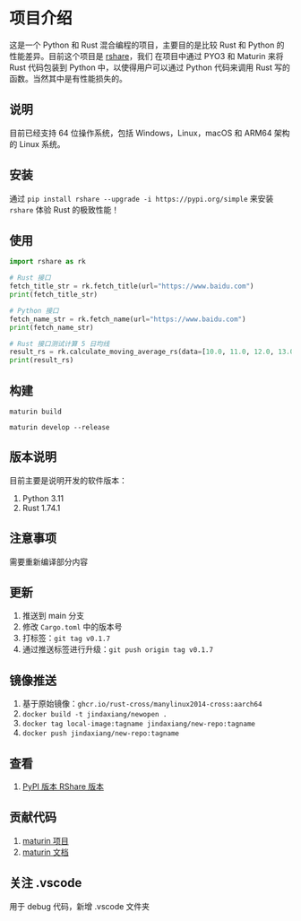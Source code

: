 # 项目介绍

这是一个 Python 和 Rust 混合编程的项目，主要目的是比较 Rust 和 Python 的性能差异。目前这个项目是 [rshare](https://github.com/albertandking/rshare)，我们
在项目中通过 PYO3 和 Maturin 来将 Rust 代码包装到 Python 中，以使得用户可以通过 Python 代码来调用 Rust 写的函数。当然其中是有性能损失的。

## 说明

目前已经支持 64 位操作系统，包括 Windows，Linux，macOS 和 ARM64 架构的 Linux 系统。

## 安装

通过 `pip install rshare --upgrade -i https://pypi.org/simple` 来安装 `rshare` 体验 Rust 的极致性能！

## 使用

```python
import rshare as rk

# Rust 接口
fetch_title_str = rk.fetch_title(url="https://www.baidu.com")
print(fetch_title_str)

# Python 接口
fetch_name_str = rk.fetch_name(url="https://www.baidu.com")
print(fetch_name_str)

# Rust 接口测试计算 5 日均线
result_rs = rk.calculate_moving_average_rs(data=[10.0, 11.0, 12.0, 13.0, 14.0, 15.0, 16.0] * 10000000, window_size=5)
print(result_rs)
```

## 构建

```shell
maturin build

maturin develop --release
```

## 版本说明

目前主要是说明开发的软件版本：

1. Python 3.11
2. Rust 1.74.1

## 注意事项

需要重新编译部分内容

## 更新

1. 推送到 main 分支
2. 修改 `Cargo.toml` 中的版本号
3. 打标签：`git tag v0.1.7`
4. 通过推送标签进行升级：`git push origin tag v0.1.7`

## 镜像推送

1. 基于原始镜像：`ghcr.io/rust-cross/manylinux2014-cross:aarch64`
2. `docker build -t jindaxiang/newopen .`
3. `docker tag local-image:tagname jindaxiang/new-repo:tagname`
4. `docker push jindaxiang/new-repo:tagname`

## 查看

1. [PyPI 版本 RShare 版本](https://pypi.org/search/?q=rshare)

## 贡献代码

1. [maturin 项目](https://github.com/PyO3/maturin)
2. [maturin 文档](https://www.maturin.rs/)

## 关注 .vscode

用于 debug 代码，新增 .vscode 文件夹
